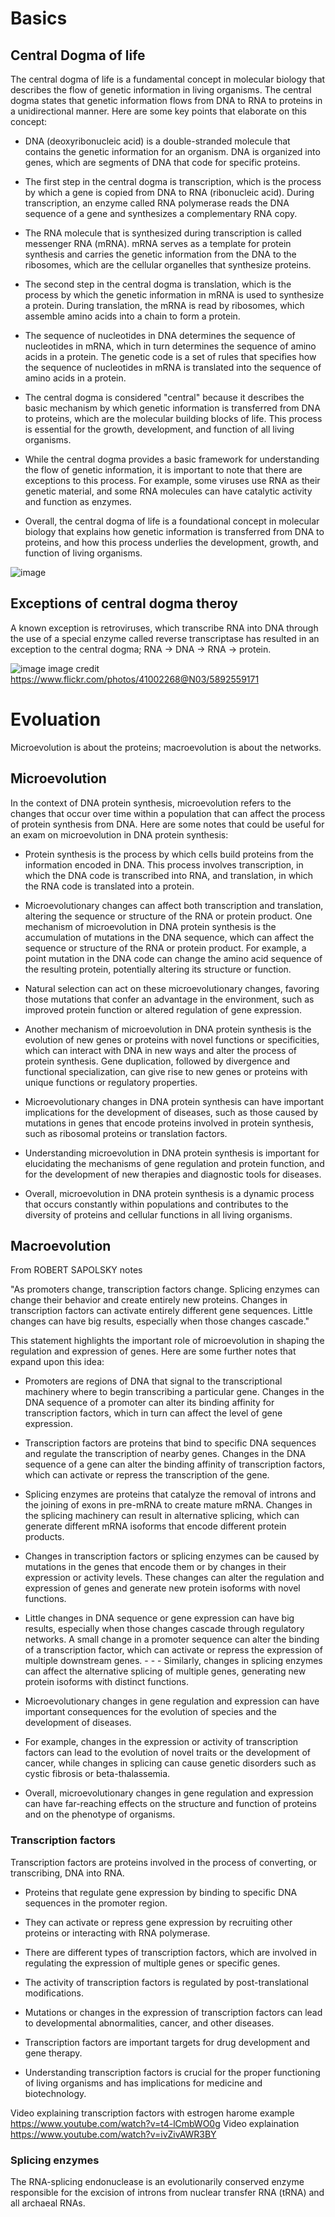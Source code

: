 # Basics 

## Central Dogma of life

The central dogma of life is a fundamental concept in molecular biology that describes the flow of genetic information in living organisms. The central dogma states that genetic information flows from DNA to RNA to proteins in a unidirectional manner. Here are some key points that elaborate on this concept:

- DNA (deoxyribonucleic acid) is a double-stranded molecule that contains the genetic information for an organism. DNA is organized into genes, which are segments of DNA that code for specific proteins.

- The first step in the central dogma is transcription, which is the process by which a gene is copied from DNA to RNA (ribonucleic acid). During transcription, an enzyme called RNA polymerase reads the DNA sequence of a gene and synthesizes a complementary RNA copy.

- The RNA molecule that is synthesized during transcription is called messenger RNA (mRNA). mRNA serves as a template for protein synthesis and carries the genetic information from the DNA to the ribosomes, which are the cellular organelles that synthesize proteins.

- The second step in the central dogma is translation, which is the process by which the genetic information in mRNA is used to synthesize a protein. During translation, the mRNA is read by ribosomes, which assemble amino acids into a chain to form a protein.

- The sequence of nucleotides in DNA determines the sequence of nucleotides in mRNA, which in turn determines the sequence of amino acids in a protein. The genetic code is a set of rules that specifies how the sequence of nucleotides in mRNA is translated into the sequence of amino acids in a protein.

- The central dogma is considered "central" because it describes the basic mechanism by which genetic information is transferred from DNA to proteins, which are the molecular building blocks of life. This process is essential for the growth, development, and function of all living organisms.

- While the central dogma provides a basic framework for understanding the flow of genetic information, it is important to note that there are exceptions to this process. For example, some viruses use RNA as their genetic material, and some RNA molecules can have catalytic activity and function as enzymes.

- Overall, the central dogma of life is a foundational concept in molecular biology that explains how genetic information is transferred from DNA to proteins, and how this process underlies the development, growth, and function of living organisms.

![image](https://user-images.githubusercontent.com/13312112/205510196-959337d6-9ef2-4830-a2dd-95a33877b50e.png)

## Exceptions of central dogma theroy
A known exception is retroviruses, which transcribe RNA into DNA through the use of a special enzyme called reverse transcriptase has resulted in an exception to the central dogma; RNA → DNA → RNA → protein.

![image](https://user-images.githubusercontent.com/13312112/197333715-bb0413ea-5594-4d91-8701-fed5b3a8e77a.png)
image credit https://www.flickr.com/photos/41002268@N03/5892559171

# Evoluation 

Microevolution is about the proteins; macroevolution is about the networks.

## Microevolution
In the context of DNA protein synthesis, microevolution refers to the changes that occur over time within a population that can affect the process of protein synthesis from DNA. Here are some notes that could be useful for an exam on microevolution in DNA protein synthesis:

- Protein synthesis is the process by which cells build proteins from the information encoded in DNA. This process involves transcription, in which the DNA code is transcribed into RNA, and translation, in which the RNA code is translated into a protein.

- Microevolutionary changes can affect both transcription and translation, altering the sequence or structure of the RNA or protein product.
One mechanism of microevolution in DNA protein synthesis is the accumulation of mutations in the DNA sequence, which can affect the sequence or structure of the RNA or protein product. For example, a point mutation in the DNA code can change the amino acid sequence of the resulting protein, potentially altering its structure or function.

- Natural selection can act on these microevolutionary changes, favoring those mutations that confer an advantage in the environment, such as improved protein function or altered regulation of gene expression.

- Another mechanism of microevolution in DNA protein synthesis is the evolution of new genes or proteins with novel functions or specificities, which can interact with DNA in new ways and alter the process of protein synthesis. Gene duplication, followed by divergence and functional specialization, can give rise to new genes or proteins with unique functions or regulatory properties.

- Microevolutionary changes in DNA protein synthesis can have important implications for the development of diseases, such as those caused by mutations in genes that encode proteins involved in protein synthesis, such as ribosomal proteins or translation factors.

- Understanding microevolution in DNA protein synthesis is important for elucidating the mechanisms of gene regulation and protein function, and for the development of new therapies and diagnostic tools for diseases.

- Overall, microevolution in DNA protein synthesis is a dynamic process that occurs constantly within populations and contributes to the diversity of proteins and cellular functions in all living organisms.

## Macroevolution

From ROBERT SAPOLSKY notes

"As promoters change, transcription factors change. Splicing enzymes can change their behavior and create entirely new proteins. Changes in transcription factors can activate entirely different gene sequences. Little changes can have big results, especially when those changes cascade."


This statement highlights the important role of microevolution in shaping the regulation and expression of genes. Here are some further notes that expand upon this idea:

- Promoters are regions of DNA that signal to the transcriptional machinery where to begin transcribing a particular gene. Changes in the DNA sequence of a promoter can alter its binding affinity for transcription factors, which in turn can affect the level of gene expression.

- Transcription factors are proteins that bind to specific DNA sequences and regulate the transcription of nearby genes. Changes in the DNA sequence of a gene can alter the binding affinity of transcription factors, which can activate or repress the transcription of the gene.

- Splicing enzymes are proteins that catalyze the removal of introns and the joining of exons in pre-mRNA to create mature mRNA. Changes in the splicing machinery can result in alternative splicing, which can generate different mRNA isoforms that encode different protein products.

- Changes in transcription factors or splicing enzymes can be caused by mutations in the genes that encode them or by changes in their expression or activity levels. These changes can alter the regulation and expression of genes and generate new protein isoforms with novel functions.

- Little changes in DNA sequence or gene expression can have big results, especially when those changes cascade through regulatory networks. A small change in a promoter sequence can alter the binding of a transcription factor, which can activate or repress the expression of multiple downstream genes. - - - Similarly, changes in splicing enzymes can affect the alternative splicing of multiple genes, generating new protein isoforms with distinct functions.

- Microevolutionary changes in gene regulation and expression can have important consequences for the evolution of species and the development of diseases. 

- For example, changes in the expression or activity of transcription factors can lead to the evolution of novel traits or the development of cancer, while changes in splicing can cause genetic disorders such as cystic fibrosis or beta-thalassemia.

- Overall, microevolutionary changes in gene regulation and expression can have far-reaching effects on the structure and function of proteins and on the phenotype of organisms.


### Transcription factors
Transcription factors are proteins involved in the process of converting, or transcribing, DNA into RNA.

- Proteins that regulate gene expression by binding to specific DNA sequences in the promoter region.

- They can activate or repress gene expression by recruiting other proteins or interacting with RNA polymerase.

- There are different types of transcription factors, which are involved in regulating the expression of multiple genes or specific genes.

- The activity of transcription factors is regulated by post-translational modifications.

- Mutations or changes in the expression of transcription factors can lead to developmental abnormalities, cancer, and other diseases.

- Transcription factors are important targets for drug development and gene therapy.

- Understanding transcription factors is crucial for the proper functioning of living organisms and has implications for medicine and biotechnology.


Video explaining transcription factors with estrogen harome example https://www.youtube.com/watch?v=t4-lCmbWO0g
Video explaination https://www.youtube.com/watch?v=ivZivAWR3BY

### Splicing enzymes
The RNA-splicing endonuclease is an evolutionarily conserved enzyme responsible for the excision of introns from nuclear transfer RNA (tRNA) and all archaeal RNAs.

